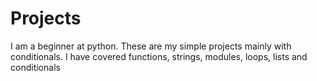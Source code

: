 # Projects
I am a beginner at python. These are my simple projects mainly with conditionals. I have covered functions, strings, modules, loops, lists and conditionals
